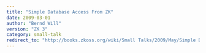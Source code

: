 ```yaml
---
title: "Simple Database Access From ZK"
date: 2009-03-01
author: "Bernd Will"
version: "ZK 3"
category: small-talk
redirect_to: "http://books.zkoss.org/wiki/Small Talks/2009/May/Simple Database Access From ZK"
---
```

